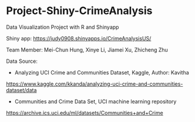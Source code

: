 # Project-Shiny-CrimeAnalysis

Data Visualization Project with R and Shinyapp

Shiny app: https://judy0908.shinyapps.io/CrimeAnalysisUS/

Team Member: Mei-Chun Hung, Xinye Li, Jiamei Xu, Zhicheng Zhu

Data Source:

- Analyzing UCI Crime and Communities Dataset, Kaggle, Author: Kavitha

https://www.kaggle.com/kkanda/analyzing-uci-crime-and-communities-dataset/data

- Communities and Crime Data Set, UCI machine learning repository

https://archive.ics.uci.edu/ml/datasets/Communities+and+Crime

